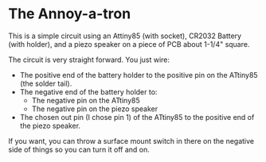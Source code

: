 # The Annoy-a-tron

This is a simple circuit using an Attiny85 (with socket), CR2032 Battery (with holder), and a piezo speaker on a piece of PCB about 1-1/4" square. 

The circuit is very straight forward. You just wire:

- The positive end of the battery holder to the positive pin on the ATtiny85 (the solder tail).
- The negative end of the battery holder to:
  - The negative pin on the ATtiny85
  - The negative pin on the piezo speaker
- The chosen out pin (I chose pin 1) of the ATtiny85 to the positive end of the piezo speaker.

If you want, you can throw a surface mount switch in there on the negative side of things so you can turn it off and on.
